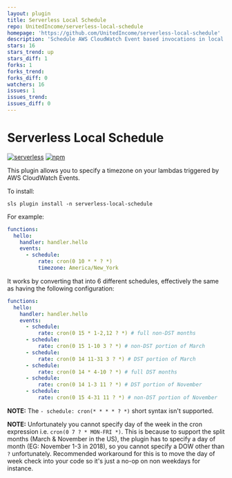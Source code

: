 ```yaml
---
layout: plugin
title: Serverless Local Schedule
repo: UnitedIncome/serverless-local-schedule
homepage: 'https://github.com/UnitedIncome/serverless-local-schedule'
description: 'Schedule AWS CloudWatch Event based invocations in local time(with DST support!)'
stars: 16
stars_trend: up
stars_diff: 1
forks: 1
forks_trend: 
forks_diff: 0
watchers: 16
issues: 1
issues_trend: 
issues_diff: 0
---
```



# Serverless Local Schedule
[![serverless](http://public.serverless.com/badges/v3.svg)](http://www.serverless.com)
[![npm](https://img.shields.io/npm/v/serverless-local-schedule.svg)](https://www.npmjs.com/package/serverless-local-schedule)


This plugin allows you to specify a timezone on your lambdas triggered by AWS CloudWatch Events.

To install:
```
sls plugin install -n serverless-local-schedule
```

For example:
```yaml
functions:
  hello:
    handler: handler.hello
    events:
      - schedule:
          rate: cron(0 10 * * ? *)
          timezone: America/New_York
```

It works by converting that into 6 different schedules, effectively the same as having the following
configuration:
```yaml
functions:
  hello:
    handler: handler.hello
    events:
      - schedule:
          rate: cron(0 15 * 1-2,12 ? *) # full non-DST months
      - schedule:
          rate: cron(0 15 1-10 3 ? *) # non-DST portion of March
      - schedule:
          rate: cron(0 14 11-31 3 ? *) # DST portion of March
      - schedule:
          rate: cron(0 14 * 4-10 ? *) # full DST months
      - schedule:
          rate: cron(0 14 1-3 11 ? *) # DST portion of November
      - schedule:
          rate: cron(0 15 4-31 11 ? *) # non-DST portion of November
```

**NOTE:** The `- schedule: cron(* * * * ? *)` short syntax isn't supported.

**NOTE:** Unfortunately you cannot specify day of the week in the cron expression i.e. `cron(0 7 ? * MON-FRI *)`. This is because to support the split months (March & November in the US), the plugin has to specify a day of month (EG: November 1-3 in 2018), so you cannot specify a DOW other than `?` unfortunately. Recommended workaround for this is to move the day of week check into your code so it's just a no-op on non weekdays for instance.
